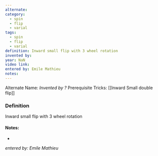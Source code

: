 ```yaml
---
alternate: 
category:
  - spin
  - flip
  - varial
tags:
  - spin
  - flip
  - varial
definition: Inward small flip with 3 wheel rotation
invented by: 
year: NaN
video link: 
entered by: Emile Mathieu
notes: 
---
```

Alternate Name: 
*Invented by ?*
Prerequisite Tricks: [[Inward Small double flip]]

### Definition
Inward small flip with 3 wheel rotation


#### Notes:
- 
*entered by: Emile Mathieu*
